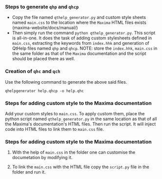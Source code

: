 ### Steps to generate `qhp` and `qhcp`
* Copy the file named `qthelp_generator.py` and custom style sheets named `main.css` to the location where the `Maxima` HTML files exists (maxima-website/docs/manual/)
* Then simply run the command `python qthelp_generator.py`. This script is all-in-one. It does the task of adding custom stylesheets defined in `main.css`, extracting the keywords from `index.hhk` and generation of QtHelp files named `qhp` and `qhcp`.
NOTE: store the `index.hhk`, `main.css` in the same folder as that of the `Maxima` documentation and the script should be placed there as well.

### Creation of `qhc` and `qch`
Use the following command to generate the above said files.

    qhelpgenerator help.qhcp -o help.qhc

### Steps for adding custom style to the Maxima documentation
Add your custom styles to `main.css`. To apply custom them, place the python script named `qthelp_generator.py` in the same location as that of all the Maxima's documentation's HTML files. Then run the script. It will inject code into HTML files to link them to `main.css` file.



### Steps for adding custom style to the Maxima documentation

1. With the help of `main.css` in the folder one can customise the documetation by modifying it.

2. To link the `main.css` with the HTML file copy the `script.py` file in the folder and run it.
